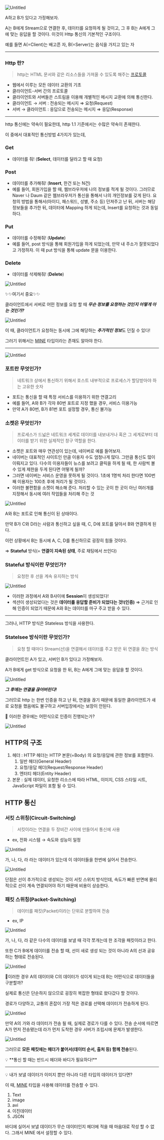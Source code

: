 ![Untitled](https://s3-us-west-2.amazonaws.com/secure.notion-static.com/757d4617-8577-428d-95b6-cb4d841d3efc/Untitled.png)

A하고 B가 있다고 가정해보자.

A는 B에게 Stream으로 연결한 후, 데이터를 요청하게 될 것이고, 그 후 B는 A에게 그에 맞는 응답을 할 것이다. 이것이 Http 통신의 기본적인 구조이다.

예를 들면 A(=Client)는 배고픈 자, B(=Server)는 음식을 가지고 있는 자

---

### **Http 란?**

> http는 HTML 문서와 같은 리소스들을 가져올 수 있도록 해주는 [프로토콜](https://www.notion.so/c5cd61f5e0524e51a2f7dc45ef077e32)
> 
- 웹에서 이루는 모든 데이터 교환의 기초
- 클라이언트-서버 간의 프로토콜
- 클라이언트와 서버들은 스트림을 이용해 개별적인 메시지 교환에 의해 통신한다.
- 클라이언트 → 서버 : 전송되는 메시지 ⇒ 요청(Request)
- 서버 → 클라이언트 : 응답으로 전송되는 메시지 ⇒ 응답(Response)

---

http 통신에는 약속이 필요한데, http 1.1 기준에서는 수많은 약속이 존재한다.

이 중에서 대표적인 통신방법 4가지가 있는데,

### **Get**

- 데이터를 줘! (**Select**, 데이터를 달라고 할 때 요청)

### Post

- 데이터를 추가해줘! (**Insert**, 한건 또는 N건)
- 예를 들어, 회원가입을 할 때, 웹브라우저에 나의 정보를 적게 될 것이다. 그러므로 Naver 나 Daum 같은 웹브라우저가 통신을 통해서 나의 개인정보를 갖게 된다. 요청의 방법을 통해서(아이디, 패스워드, 성별, 주소 등) 던져주고 난 뒤, 서버는 해당 정보들을 추가한 뒤, 데이터에 Mapping 하게 되는데, Insert를 요청하는 것과 동일하다.

### Put

- 데이터를 수정해줘! (**Update**)
- 예를 들어, post 방식을 통해 회원가입을 하게 되었는데, 만약 내 주소가 잘못되었다고 가정하자. 이 때 put 방식을 통해 update 문을 이용한다.

### Delete

- 데이터를 삭제해줘! (**Delete**)

![Untitled](https://s3-us-west-2.amazonaws.com/secure.notion-static.com/c418bbe4-2ddc-44b3-8b10-781f15d449f7/Untitled.png)

✨✨여기서 중요✨✨

클라이언트에서 서버로 어떤 정보를 요청 할 때 ***무슨 정보를 요청하는 것인지 어떻게 아는 것인가?***

![Untitled](https://s3-us-west-2.amazonaws.com/secure.notion-static.com/001c6343-22ff-4a0d-affe-3d245a520f9a/Untitled.png)

이 때, 클라이언트가 요청하는 동시에 그에 해당하는 ***추가적인 정보***도 던질 수 있다!

그러기 위해서는 [MINE](https://www.notion.so/MINE-500726a722424272a827b2dfb80465df) 타입이라는 존재도 알아야 한다.

---

![Untitled](https://s3-us-west-2.amazonaws.com/secure.notion-static.com/b9d5b75f-7fb8-45aa-849a-5076efdd18fa/Untitled.png)

### 포트란 무엇인가?

> 네트워크 상에서 통신하기 위해서 호스트 내부적으로 프로세스가 할당받아야 하는 고유한 숫자
> 

- 포트는 통신을 할 때 특정 서비스를 이용하기 위한 연결고리
- 예를 들어, A와 B가 각자 80번 포트로 지정 했을 경우, 서비스 이용가능
- 만약 A가 80번, B가 81번 포트 설정할 경우, 통신 불가능

### 소켓은 무엇인가?

> 프로세스가 드넓은 네트워크 세계로 데이터를 내보내거나 혹은 그 세계로부터 데이터를 받기 위한 실제적인 창구 역할을 한다.
> 

- 소켓은 포트와 매우 연관성이 있는데, 네이버로 예를 들어보자.
- 네이버는 대표적인 사이트인 만큼 이용자 수도 엄청나게 많다. 그만큼 통신도 많이 이뤄지고 있다. 다수의 이용자들이 뉴스를 보려고 클릭을 하게 될 때, 한 사람씩 볼 수 있게 제한을 두게 된다면 어떻게 될까?
- 그러면 네이버는 서비스 운영을 못하게 될 것이다. 1초에 1명씩 처리 한다면 100번째 이용자는 100초 후에 처리가 될 것이다.
- 이러한 불편함을 소켓이 해소해 준다. 처리할 수 있는 곳이 한 곳이 아닌 여러개를 지정해서 동시에 여러 작업들을 처리해 주는 것

![Untitled](https://s3-us-west-2.amazonaws.com/secure.notion-static.com/9bb08209-c9cf-4a53-aede-d94fdac390b8/Untitled.png)

A와 B는 포트로 인해 통신이 된 상태이다.

만약 B가 C와 D라는 사람과 통신하고 싶을 때, C, D에 포트를 달아서 B와 연결하게 된다.

이런 상황에서 B는 동시에 A, C, D를 통신하므로 굉장히 힘들 것이다.  

 ⇒ **Stateful** 방식(= **연결이 지속된 상태**, 주로 채팅에서 쓰인다)

### Stateful 방식이란 무엇인가?

> 요청한 후 선을 계속 유지하는 방식
> 

![Untitled](https://s3-us-west-2.amazonaws.com/secure.notion-static.com/3800e8de-1d34-4776-87ff-53fdcf4cd572/Untitled.png)

- 이러한 과정에서 A와 B사이에 **Session**이 생성되었다!
- 섹션이 생성되었다는 것은 **데이터를 응답할 준비가 되었다는 것!(인증)** ⇒ 근거로 인해 인증이 되었기 때문에 A와 B는 데이터를 마구 주고 받을 수 있다.

---

그러나, HTTP 방식은 Stateless 방식을 사용한다.

### Statelsee 방식이란 무엇인가?

> 요청 할 때마다 Stream(선)을 연결해서 데이터를 주고 받은 뒤 연결을 끊는 방식
> 

클라이언트인 A가 있고, 서버인 B가 있다고 가정해보자.

A가 B에게 get 방식으로 요청을 한 뒤, B는 A에게 그에 맞는 응답을 할 것이다. 

![Untitled](https://s3-us-west-2.amazonaws.com/secure.notion-static.com/4e8c2347-2486-47a4-8d1b-593ab6314e55/Untitled.png)

***그 후에는 연결을 끊어버린다!***

그러므로 http 는 한번 인증을 하고 난 뒤, 연결을 끊기 때문에 동일한 클라이언트가 새로 요청을 했음에도 불구하고 서버입장에서는 보장이 안된다. 

🤔 이러한 경우에는 어떤식으로 인증이 진행되는가? 

![Untitled](https://s3-us-west-2.amazonaws.com/secure.notion-static.com/d4f0d94d-7edf-4bce-9e7d-76410cf109ac/Untitled.png)

## HTTP의 구조

1. 헤더 : HTTP 헤더는 HTTP 본문(=Body) 의 요청/응답에 관한 정보를 포함한다.
    1. 일반 헤더(General Header)
    2. 요청/응답 헤더(Request/Response Header)
    3. 엔터티 헤더(Entity Header)
2. 본문 : 실제 데이터, 요청한 리소스에 따라 HTML, 이미지, CSS 스타일 시트, JavaScript 파일이 포함 될 수 있다.

## HTTP 통신

### 서킷 스위칭(Circuit-Switching)

> 서킷이라는 연결을 두 장비간 사이에 만들어서 통신에 사용
> 
- ex, 전화 시스템 → 속도와 성능이 일정

![Untitled](https://s3-us-west-2.amazonaws.com/secure.notion-static.com/836b6485-7fc2-40ef-b223-5e7d3b3241f6/Untitled.png)

가, 나, 다, 라 라는 데이터가 있는데 이 데이터들을 한번에 실어서 전송한다.

![Untitled](https://s3-us-west-2.amazonaws.com/secure.notion-static.com/9acb6063-7496-463f-a3c8-75b2669c0035/Untitled.png)

단점은 선이 추가적으로 생성되는 것이 서킷 스위치 방식인데, 속도가 빠른 반면에 물리적으로 선이 계속 연결되어야 하기 때문에 비용이 상승한다.

### 패킷 스위칭(Packet-Switching)

> 데이터를 패킷(Packet)이라는 단위로 분할하여 전송
> 
- ex, IP

![Untitled](https://s3-us-west-2.amazonaws.com/secure.notion-static.com/70d79253-c50a-42c9-b224-d0508f9b9535/Untitled.png)

가, 나, 다, 라 같은 다수의 데이터를 보낼 때 각각 쪼개는데 한 조각을 패킷이라고 한다.

또한 C가 B에게 데이터를 전송 할 때, 선이 새로 생성 되는 것이 아니라 A의 선과 공유하는 형태로 전송된다.

![Untitled](https://s3-us-west-2.amazonaws.com/secure.notion-static.com/66da013f-6770-4073-bd2f-6a5d2cba0f83/Untitled.png)

🤔이러한 경우 A의 데이터와 C의 데이터가 섞이게 되는데 B는 어떤식으로 데이터들을 구분할까?

실제로 통신은 단순하지 않으므로 굉장히 복잡한 형태로 왔다갔다 할 것이다.

경로가 다양하고, 교통의 혼잡이 가장 적은 경로를 선택해 데이터가 전송하게 된다.

![Untitled](https://s3-us-west-2.amazonaws.com/secure.notion-static.com/bce19e09-593d-440a-ac85-5c7effb140f3/Untitled.png)

만약 A의 가와 라 데이터가 전송 될 때, 실제로 경로가 다를 수 있다. 전송 순서에 따르면 A가 먼저 전송됐는데 라가 먼저 도착한 경우 서버가 조립시에 문제가 발생한다.

![Untitled](https://s3-us-west-2.amazonaws.com/secure.notion-static.com/e9cc6442-e732-4c27-8ba4-5fc340addf7d/Untitled.png)

그러므로 **모든 패킷에는 헤더가 붙어서(데이터 순서, 출처 등) 함께 전송**된다.

<aside>
💡 **통신 할 때는 반드시 헤더와 바디가 필요하다!**

</aside>

---

<aside>
💡 내가 보낼 데이터가 이미지 뿐만 아니라 다른 타입의 데이터가 있다면?

</aside>

이 때, [MINE](https://www.notion.so/MINE-500726a722424272a827b2dfb80465df) 타입을 사용해 데이터를 전송할 수 있다.

1. Text
2. image
3. avi
4. 이진데이터
5. JSON

바디에 실어서 보낼 데이터가 무슨 데이터인지 헤더에 적을 때 마음대로 작성 할 수 없다. 그래서 MINE 에서 설정할 수 있다.
